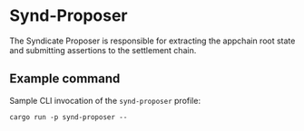# Synd-Proposer

The Syndicate Proposer is responsible for extracting the appchain root state and submitting assertions to the settlement chain.

## Example command

Sample CLI invocation of the `synd-proposer` profile:

```
cargo run -p synd-proposer --
```

